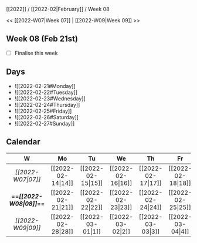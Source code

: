 [[2022]] / [[2022-02|February]] / Week 08

<< [[2022-W07|Week 07]] | [[2022-W09|Week 09]] >>︎

## Week 08 (Feb 21st)
- [ ] Finalise this week


## Days
- ![[2022-02-21#Monday]]
- ![[2022-02-22#Tuesday]]
- ![[2022-02-23#Wednesday]]
- ![[2022-02-24#Thursday]]
- ![[2022-02-25#Friday]]
- ![[2022-02-26#Saturday]]
- ![[2022-02-27#Sunday]]

## Calendar
| W  | Mo | Tu | We | Th | Fr | Sa | Su |
|:--:|:--:|:--:|:--:|:--:|:--:|:--:|:--:|
| *[[2022-W07\|07]]* | [[2022-02-14\|14]] | [[2022-02-15\|15]] | [[2022-02-16\|16]] | [[2022-02-17\|17]] | [[2022-02-18\|18]] | [[2022-02-19\|19]] | [[2022-02-20\|20]] |
| ==***[[2022-W08\|08]]***== | [[2022-02-21\|21]] | [[2022-02-22\|22]] | [[2022-02-23\|23]] | [[2022-02-24\|24]] | [[2022-02-25\|25]] | [[2022-02-26\|26]] | [[2022-02-27\|27]] |
| *[[2022-W09\|09]]* | [[2022-02-28\|28]] | [[2022-03-01\|1]]  | [[2022-03-02\|2]]  | [[2022-03-03\|3]]  | [[2022-03-04\|4]]  | [[2022-03-05\|5]]  | [[2022-03-06\|6]]  |
